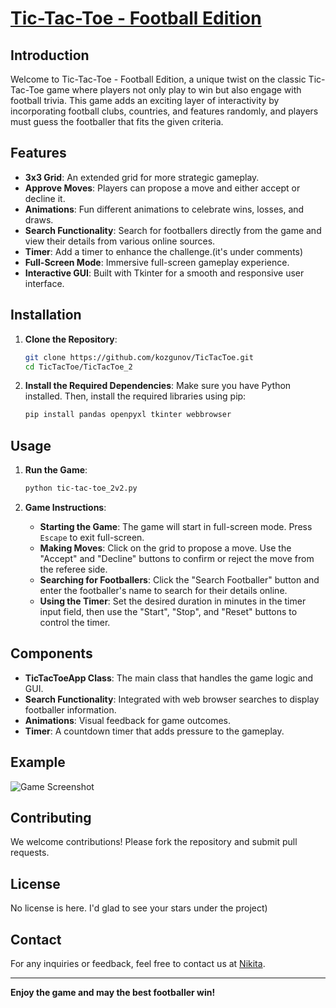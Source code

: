 # [Tic-Tac-Toe - Football Edition](https://github.com/kozgunov/TicTacToe/blob/main/TicTacToe_2/tic-tac-toe_2v2.py)

## Introduction

Welcome to Tic-Tac-Toe - Football Edition, a unique twist on the classic Tic-Tac-Toe game where players not only play to win but also engage with football trivia. This game adds an exciting layer of interactivity by incorporating football clubs, countries, and features randomly, and players must guess the footballer that fits the given criteria.

## Features

- **3x3 Grid**: An extended grid for more strategic gameplay.
- **Approve Moves**: Players can propose a move and either accept or decline it.
- **Animations**: Fun different animations to celebrate wins, losses, and draws.
- **Search Functionality**: Search for footballers directly from the game and view their details from various online sources.
- **Timer**: Add a timer to enhance the challenge.(it's under comments)
- **Full-Screen Mode**: Immersive full-screen gameplay experience.
- **Interactive GUI**: Built with Tkinter for a smooth and responsive user interface.

## Installation

1. **Clone the Repository**:
    ```sh
    git clone https://github.com/kozgunov/TicTacToe.git
    cd TicTacToe/TicTacToe_2
    ```

2. **Install the Required Dependencies**:
    Make sure you have Python installed. Then, install the required libraries using pip:
    ```sh
    pip install pandas openpyxl tkinter webbrowser
    ```

## Usage

1. **Run the Game**:
    ```sh
    python tic-tac-toe_2v2.py
    ```

2. **Game Instructions**:
    - **Starting the Game**: The game will start in full-screen mode. Press `Escape` to exit full-screen.
    - **Making Moves**: Click on the grid to propose a move. Use the "Accept" and "Decline" buttons to confirm or reject the move from the referee side.
    - **Searching for Footballers**: Click the "Search Footballer" button and enter the footballer's name to search for their details online.
    - **Using the Timer**: Set the desired duration in minutes in the timer input field, then use the "Start", "Stop", and "Reset" buttons to control the timer.

## Components

- **TicTacToeApp Class**: The main class that handles the game logic and GUI.
- **Search Functionality**: Integrated with web browser searches to display footballer information.
- **Animations**: Visual feedback for game outcomes.
- **Timer**: A countdown timer that adds pressure to the gameplay.

## Example
       
![Game Screenshot](C:/Users/user/Desktop/Screenshot_10.png)

## Contributing

We welcome contributions! Please fork the repository and submit pull requests.

## License

No license is here. I'd glad to see your stars under the project) 

## Contact

For any inquiries or feedback, feel free to contact us at [Nikita](kozgunovn@mail.ru).

---

**Enjoy the game and may the best footballer win!**

